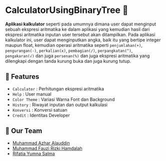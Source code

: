 # CalculatorUsingBinaryTree 🤖
<!-- <p align="center">
  <a href="https://rahuldkjain.github.io/gh-profile-readme-generator">
    <img src="https://github.com/zharmedia386/BookstoreApp_GUI_PySide6_PyQt5/blob/main/images/SplashScreen.JPG" alt="drawing" width="800"/>
  </a>
</p> -->
**Aplikasi kalkulator** seperti pada umumnya dimana user dapat menginput sebuah ekspresi aritmatika ke dalam aplikasi yang kemudian hasil dari ekspresi aritmatika inputan user tersebut akan ditampilkan. Pada aplikasi kalkulator ini, user dapat menginputkan angka, baik itu yang bertipe integer maupun float, kemudian operasi aritmatika seperti `penjumlahan(+)`, `pengurangan(-)`, `perkalian(x)`, `pembagian(/)`, `perpangkatan(^)`, `pengakaran(√)` dan juga `persenan(%)` dan juga ekspresi aritmatika yang dilengkapi dengan tanda kurung buka dan juga kurung tutup.

## 🧐 Features

- ```Calculator``` : Perhitungan ekspresi aritmatika
- ```Help``` : User manual
- ```Color Theme``` : Variasi Warna Font dan Background
- ```History``` : Riwayat inputan dan output kalkulasi
- ```Konversi``` : Konversi satuan 
- ```Credit``` : Identitas Developer

## 🙇 Our Team 

- [Muhammad Azhar Alauddin](https://github.com/zharmedia386) 
- [Muhammad Fauzi Rizki Hamdalah](https://github.com/mfauzirh)
- [Rifatia Yumna Salma](https://github.com/rfatiyay)

